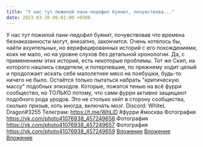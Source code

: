 ```yaml
---
title: "У нас тут пожилой панк-педофил буянит, почувствова..."
date: 2023-03-20 06:01:00 +0300
---
```


У нас тут пожилой панк-педофил буянит, почувствовав что времена безнаказанности могут, внезапно, закончится.
Очень хотелось бы, найти ахуительных, но верифицированных историй с его похождениями, коих не мало, но на уровне слухов без детальной хронологии.
Да, с применением этих историй, есть некоторые проблемы. Тот же Скип, на которого нашлись свидетели, и потерпевшие, по прежнему ходит целый и продолжает искать себе малолетнее мясо на поебушки, будь-то ничего не было.
Остаётся только пытаться набрать "критическую массу" подобных эпизодов. Которые, ложатся тенью на всё фурри сообщество, но ТОЛЬКО потому, что сами фурри активно защищают подобного рода уродов.
Это не столько хейт в сторону сообщества, сколько призыв, хоть иногда, включать мозг.
Discord: WhiteL Dragon#3255
Телеграм: https://t.me/WhLiD
#фурри #москва
Фотография
<a class="vk-attach" href="https://vk.com/photo41076938_457249658">https://vk.com/photo41076938_457249658</a>
Фотография
<a class="vk-attach" href="https://vk.com/photo41076938_457249657">https://vk.com/photo41076938_457249657</a>
Фотография
<a class="vk-attach" href="https://vk.com/photo41076938_457249659">https://vk.com/photo41076938_457249659</a>
<a class="vk-attach" href="https://vk.com/photo41076938_457249658">Вложение</a>
<a class="vk-attach" href="https://vk.com/photo41076938_457249657">Вложение</a>
<a class="vk-attach" href="https://vk.com/photo41076938_457249659">Вложение</a>
